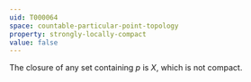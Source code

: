 ```yaml
---
uid: T000064
space: countable-particular-point-topology
property: strongly-locally-compact
value: false
---
```

The closure of any set containing $p$ is $X$, which is not compact.

